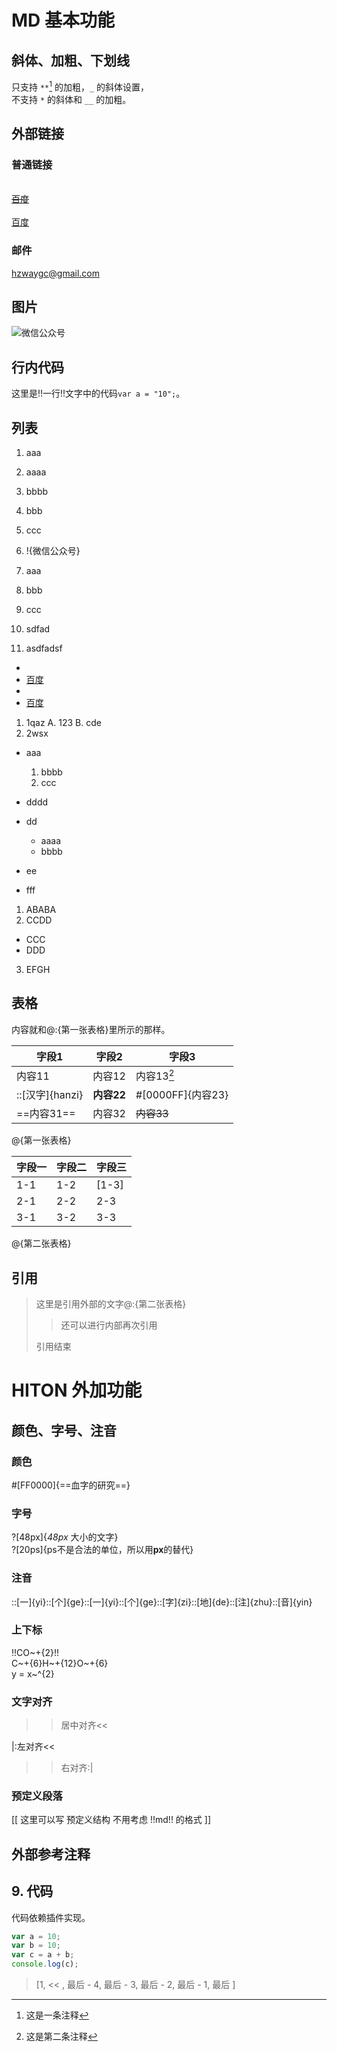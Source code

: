 # MD 基本功能

## 斜体、加粗、下划线

只支持 `**`[^注1] 的加粗，`_` 的斜体设置，  
不支持 `*` 的斜体和 `__` 的加粗。

## 外部链接

### 普通链接

[](https://www.baidu.com)  
[~~百度~~](https://www.baidu.com)  
[](https://www.baidu.com "百度一下，你就知道")  
[百度](https://www.baidu.com "百度一下，你就知道")

### 邮件

<hzwaygc@gmail.com>

## 图片

![微信公众号](https://static.waygc.net/imgs/qrcode/wechat.jpg)

## 行内代码

这里是!!一行!!文字中的代码`var a = "10";`。

## 列表

1. aaa
  1. aaaa
  2. bbbb
2. bbb
3. ccc

1. !{微信公众号}

1. aaa
2. bbb
3. ccc
4. sdfad
11. asdfadsf

* [](https://www.baidu.com)
* [百度](https://www.baidu.com)
* [](https://www.baidu.com "百度一下，你就知道")
* [百度](https://www.baidu.com "百度一下，你就知道")

1. 1qaz
  A. 123
  B. cde
2. 2wsx

* aaa
  1. bbbb
  1. ccc
* dddd

* dd
  * aaaa
  * bbbb
* ee
* fff

1. ABABA
2. CCDD
  * CCC
  * DDD
3. EFGH

## 表格

内容就和@:{第一张表格}里所示的那样。

| 字段1 | 字段2 | 字段3 |
| --- | --- | --- |
| 内容11 | 内容12 | 内容13[^注2] |
| ::[汉字]{hanzi} | **内容22** | #[0000FF]{内容23} |
| ==内容31== | 内容32 | ~~内容33~~ |

@{第一张表格}

| 字段一 | 字段二 | 字段三 |
| --- | --- | --- |
| 1-1 | 1-2 | \[1-3\] |
| 2-1 | 2-2 | 2-3 |
| 3-1 | 3-2 | 3-3 |

@{第二张表格}

## 引用

> 这里是引用外部的文字@:{第二张表格}
>
> > 还可以进行内部再次引用
>
> 引用结束

# HITON 外加功能

## 颜色、字号、注音

### 颜色

#[FF0000]{==血字的研究==}

### 字号

?[48px]{_48px_ 大小的文字}  
?[20ps]{ps不是合法的单位，所以用**px**的替代}

### 注音

::[一]{yi}::[个]{ge}::[一]{yi}::[个]{ge}::[字]{zi}::[地]{de}::[注]{zhu}::[音]{yin}

### 上下标

!!CO~+{2}!!  
C~+{6}H~+{12}O~+{6}  
y = x~^{2}

### 文字对齐

>>居中对齐<<

|:左对齐<<

>>右对齐:|

### 预定义段落

[[
  这里可以写	预定义结构
  不用考虑 !!md!! 的格式
]]

## 外部参考注释

[^注1]: 这是一条注释

[^注2]: 这是第二条注释


## 9. 代码

代码依赖插件实现。

```javascript
var a = 10;
var b = 10;
var c = a + b;
console.log(c);
```

> [1, << , 最后 - 4, 最后 - 3, 最后 - 2, 最后 - 1, 最后 ]